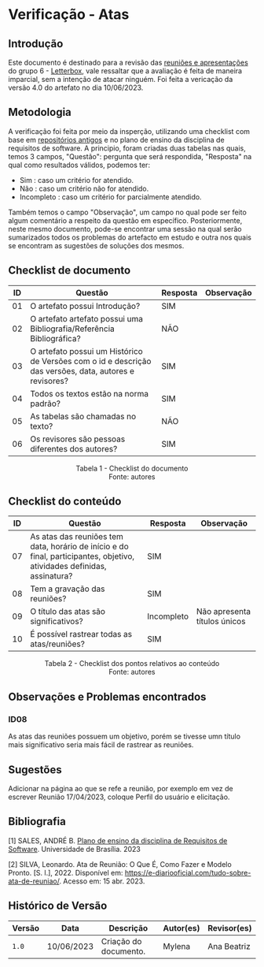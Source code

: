 # Verificação - Atas

## Introdução

Este documento é destinado para a revisão das [reuniões e apresentações](https://requisitos-de-software.github.io/2023.1-Letterboxd/reunioes/) do grupo 6 - [Letterbox](https://github.com/Requisitos-de-Software/2023.1-Letterboxd), vale ressaltar que a avaliação é feita de maneira imparcial, sem a intenção de atacar ninguém.
Foi feita a vericação da versão 4.0 do artefato no dia 10/06/2023.

## Metodologia

A verificação foi feita por meio da insperção, utilizando uma checklist com base em [repositórios antigos](https://github.com/Requisitos-de-Software) e no plano de ensino da disciplina de requisitos de software. A principio, foram criadas duas tabelas nas quais, temos 3 campos, "Questão": pergunta que será respondida, "Resposta" na qual como resultados válidos, podemos ter:

- Sim : caso um critério for atendido.
- Não : caso um critério não for atendido.
- Incompleto : caso um critério for parcialmente atendido.

Também temos o campo "Observação", um campo no qual pode ser feito algum comentário a respeito da questão em específico. Posteriormente, neste mesmo documento, pode-se encontrar uma sessão na qual serão sumarizados todos os problemas do artefacto em estudo e outra nos quais se encontram as sugestões de soluções dos mesmos.

## Checklist de documento

|ID|Questão|Resposta|Observação|
|--|-------|--------|----------|
|01|O artefato possui Introdução?                                                                                |     SIM   |          |
|02|O artefato artefato possui uma Bibliografia/Referência Bibliográfica?                                        |   NÃO     |          |
|03|O artefato possui um Histórico de Versões com o id e descrição das versões, data, autores e revisores?       |      SIM  |          |
|04|Todos os textos estão na norma padrão?                                                                       |      SIM  |          |
|05|As tabelas são chamadas no texto?                                                                            |    NÃO    |          |
|06|Os revisores são pessoas diferentes dos autores?                                                             |   SIM     |          |

<p align="center"> Tabela 1 - Checklist do documento <br> Fonte: autores </p>

## Checklist do conteúdo

| ID  | Questão | Resposta | Observação |
| --- | ------- | -------- | ---------- |
| 07   | As atas das reuniões tem data, horário de início e do final, participantes, objetivo, atividades definidas, assinatura?  |     SIM     |            |
| 08   | Tem a gravação das reuniões? | SIM | |
| 09   |  O título das atas são significativos?    |  Incompleto    | Não apresenta títulos únicos    |
|    10 | É possível rastrear todas as atas/reuniões?|    SIM  |     |
<p align="center"> Tabela 2 - Checklist dos pontos relativos ao conteúdo <br> Fonte: autores </p>

## Observações e Problemas encontrados

### ID08

As atas das reuniões possuem um objetivo, porém se tivesse umn título mais significativo seria mais fácil de rastrear as reuniôes.

## Sugestões

Adicionar na página ao que se refe a reunião, por exemplo em vez de escrever Reunião 17/04/2023, coloque Perfil do usuário e elicitação.

## Bibliografia

[1] SALES, ANDRÉ B. [Plano de ensino da disciplina de Requisitos de Software](https://aprender3.unb.br/pluginfile.php/2523005/mod_resource/content/28/Plano_de_Ensino%20RE%20202301%20Turma%202.pdf). Universidade de Brasília. 2023

[2] SILVA, Leonardo. Ata de Reunião: O Que É, Como Fazer e Modelo Pronto. [S. l.], 2022. Disponível em: https://e-diariooficial.com/tudo-sobre-ata-de-reuniao/. Acesso em: 15 abr. 2023.

## Histórico de Versão

| Versão | Data       | Descrição             | Autor(es) | Revisor(es)        |
| ------ | ---------- | --------------------- | --------- | ------------------ |
| `1.0`  | 10/06/2023 | Criação do documento. | Mylena     | Ana Beatriz |
